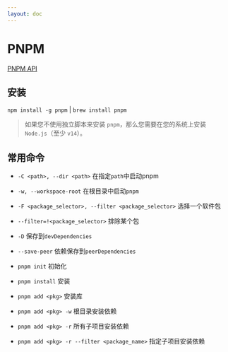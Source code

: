 ```yaml
---
layout: doc
---
```


# PNPM
[PNPM API](https://pnpm.io/cli/rebuild)


## 安装
`npm install -g pnpm` | `brew install pnpm`
> 如果您不使用独立脚本来安装 `pnpm`，那么您需要在您的系统上安装 `Node.js`（至少 `v14`）。


## 常用命令

- `-C <path>, --dir <path>` 在指定`path`中启动pnpm
- `-w, --workspace-root` 在根目录中启动`pnpm`
-  `-F <package_selector>, --filter <package_selector>` 选择一个软件包
- `--filter=!<package_selector>` 排除某个包
- `-D` 保存到`devDependencies`
- `--save-peer` 依赖保存到`peerDependencies`


- `pnpm init` 初始化
- `pnpm install` 安装
- `pnpm add <pkg>` 安装库
- `pnpm add <pkg> -w` 根目录安装依赖
- `pnpm add <pkg> -r` 所有子项目安装依赖
- `pnpm add <pkg> -r --filter <package_name>` 指定子项目安装依赖